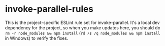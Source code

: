# invoke-parallel-rules

This is the project-specific ESLint rule set for invoke-parallel. It's a local dev dependency for the project, so when you make updates here, you should do `rm -r node_modules && npm install` (`rd /s /q node_modules && npm install` in Windows) to verify the fixes.
